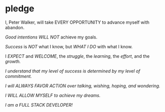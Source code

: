 # pledge

<p>I, Peter Walker, will take EVERY OPPORTUNITY to advance myself with abandon.</p>
<p><i>Good intentions</i> <em>WILL NOT</em> achieve my goals.</p>
<p><i>Success</i> is <em>NOT</em> what I know, but <em>WHAT I DO</em> with what I know.</p>
<p>I <em>EXPECT</em> and <em>WELCOME</em>, the <i>struggle</i>, the <i>learning</i>, the <i>effort</i>, and the <i>growth.</i></p>
<p><i>I understand that my level of success is determined by my level of commitment.</em></p>
<p>I will <em>ALWAYS FAVOR ACTION</em> over <i>talking, wishing, hoping, and wondering.</i></p>
<p><em>I WILL ALLOW MYSELF</em> to achieve my dreams.</p>
<p>I am a <em>FULL STACK DEVELOPER!</em></p>